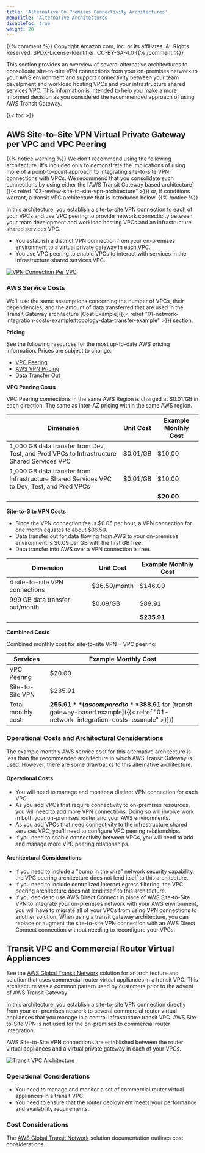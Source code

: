 ```yaml
---
title: 'Alternative On-Premises Connectivity Architectures'
menuTitle: 'Alternative Architectures'
disableToc: true
weight: 20
---
```


{{% comment %}}
Copyright Amazon.com, Inc. or its affiliates. All Rights Reserved.
SPDX-License-Identifier: CC-BY-SA-4.0
{{% /comment %}}

This section provides an overview of several alternative architectures to consolidate site-to-site VPN connections from your on-premises network to your AWS environment and support connectivity between your team develpment and workload hosting VPCs and your infrastructure shared services VPC.  This information is intended to help you make a more informed decision as you considered the recommended approach of using AWS Transit Gateway.

{{< toc >}}

## AWS Site-to-Site VPN Virtual Private Gateway per VPC and VPC Peering

{{% notice warning %}}
We don't recommend using the following architecture. It's included only to demonstrate the implications of using more of a point-to-point approach to integrating site-to-site VPN connections with VPCs.  We recommend that you consolidate such connections by using either the [AWS Transit Gateway based architecture]({{< relref "03-review-site-to-site-vpn-architecture" >}}) or, if conditions warrant, a transit VPC architecture that is introduced below.
{{% /notice %}}

In this architecture, you establish a site-to-site VPN connection to each of your VPCs and use VPC peering to provide network connecticity between your team development and workload hosting VPCs and an infrastructure shared services VPC.

* You establish a distinct VPN connection from your on-premises environment to a virtual private gateway in each VPC.
* You use VPC peering to enable VPCs to interact with services in the infrastructure shared services VPC.

[![VPN Connection Per VPC](/images/05-extend/01-hybrid-networking/site-to-site-vpn-site-to-site-vpn-each-vpc.png?height=600px)](/images/05-extend/01-hybrid-networking/site-to-site-vpn-site-to-site-vpn-each-vpc.png)

### AWS Service Costs

We'll use the same assumptions concerning the number of VPCs, their dependencies, and the amount of data transferred that are used in the Transit Gateway architecture [Cost Example]({{< relref "01-network-integration-costs-example#topology-data-transfer-example" >}}) section.

**Pricing**

See the following resources for the most up-to-date AWS pricing information. Prices are subject to change.

* [VPC Peering](https://docs.aws.amazon.com/vpc/latest/peering/vpc-peering-basics.html#vpc-peering-pricing)
* [AWS VPN Pricing](https://aws.amazon.com/vpn/pricing/)
* [Data Transfer Out](https://aws.amazon.com/ec2/pricing/on-demand/)

**VPC Peering Costs**

VPC Peering connections in the same AWS Region is charged at $0.01/GB in each direction. The same as inter-AZ pricing within the same AWS region.

|Dimension|Unit Cost|Example Monthly Cost|
|---------|---------|------------|
|1,000 GB data transfer from Dev, Test, and Prod VPCs to Infrastructure Shared Services VPC|$0.01/GB|$10.00|
|1,000 GB data transfer from Infrastructure Shared Services VPC to Dev, Test, and Prod VPCs|$0.01/GB|$10.00|
| | |**$20.00**|

**Site-to-Site VPN Costs**

* Since the VPN connection fee is $0.05 per hour, a VPN connection for one month equates to about $36.50.
* Data transfer out for data flowing from AWS to your on-premises environment is $0.09 per GB with the first GB free.
* Data transfer into AWS over a VPN connection is free.

|Dimension|Unit Cost|Example Monthly Cost|
|---------|---------|------------|
|4 site-to-site VPN connections|$36.50/month|$146.00|
|999 GB data transfer out/month|$0.09/GB|$89.91|
| | |**$235.91**|

**Combined Costs**

Combined monthly cost for site-to-site VPN + VPC peering: 

|Services|Example Monthly Cost|
|--------|----------|
|VPC Peering|$20.00|
|Site-to-Site VPN|$235.91|
|Total monthly cost:|**$255.91** (as compared to **$388.91** for [transit gateway-based example]({{< relref "01-network-integration-costs-example" >}}))|

### Operational Costs and Architectural Considerations

The example monthly AWS service cost for this alternative architecture is less than the recommended architecture in which AWS Transit Gateway is used.  However, there are some drawbacks to this alternative architecture.

#### Operational Costs

* You will need to manage and monitor a distinct VPN connection for each VPC.
* As you add VPCs that require connectivity to on-premises resources, you will need to add more VPN connections. Doing so will involve work in both your on-premises router and your AWS environments.
* As you add VPCs that need connectivity to the infrastructure shared services VPC, you'll need to configure VPC peering relationships.
* If you need to enable connectivity between VPCs, you will need to add and manage more VPC peering relationships.

#### Architectural Considerations

* If you need to include a "bump in the wire" network security capability, the VPC peering architecture does not lend itself to this architecture.
* If you need to include centralized internet egress filtering, the VPC peering architecture does not lend itself to this architecture.
* If you decide to use AWS Direct Connect in place of AWS Site-to-Site VPN to integrate your on-premises network with your AWS environment, you will have to migrate all of your VPCs from using VPN connections to another solution. When using a transit gateway architecture, you can replace or augment the site-to-site VPN connection with an AWS Direct Connect connection without needing to reconfigure your VPCs.

## Transit VPC and Commercial Router Virtual Appliances

See the [AWS Global Transit Network](https://aws.amazon.com/solutions/implementations/aws-global-transit-network/) solution for an architecture and solution that uses commercial router virtual appliances in a transit VPC. This architecture was a common pattern used by customers prior to the advent of AWS Transit Gateway.

In this architecture, you establish a site-to-site VPN connection directly from your on-premises network to several commercial router virtual appliances that you manage in a central infrastucture transit VPC. AWS Site-to-Site VPN is not used for the on-premises to commercial router integration.

AWS Site-to-Site VPN connections are established between the router virtual appliances and a virtual private gateway in each of your VPCs.

[![Transit VPC Architecture](/images/05-extend/01-hybrid-networking/transit-vpc-architecture.png?height=600px)](/images/05-extend/01-hybrid-networking/transit-vpc-architecture.png)

### Operational Considerations

* You need to manage and monitor a set of commercial router virtual appliances in a transit VPC.
* You need to ensure that the router deployment meets your performance and availability requirements.

### Cost Considerations

The [AWS Global Transit Network](https://docs.aws.amazon.com/solutions/latest/cisco-based-transit-vpc/overview.html) solution documentation outlines cost considerations.